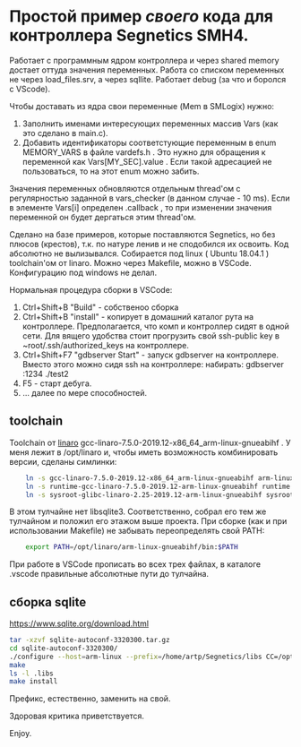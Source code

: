 # Простой пример _своего_ кода для контроллера Segnetics SMH4.

Работает с программным ядром контроллера и через shared memory достает оттуда значения переменных. Работа со списком переменных не через load_files.srv, а через sqllite. Работает debug (за что и боролся с VScode). 

Чтобы доставать из ядра свои переменные (Mem в SMLogix) нужно:
1. Заполнить именами интересующих переменных массив Vars (как это сделано в main.c).
2. Добавить идентификаторы соответстующие переменным в enum MEMORY_VARS в файле vardefs.h . Это нужно для обращения к переменной как Vars[MY_SEC].value . Если такой адресацией не пользоваться, то на этот enum можно забить.

Значения переменных обновляются отдельным thread'ом с регулярностью заданной в vars_checker (в данном случае - 10 ms). Если в элементе Vars[i] определен .callback , то при изменении значения переменной он будет дергаться этим thread'ом.

Сделано на базе примеров, которые поставляются Segnetics, но без плюсов (крестов), т.к. по натуре ленив и не сподобился их освоить. Код абсолютно не вылизывался. Собирается под linux ( Ubuntu 18.04.1 ) toolchain'ом от linaro. Можно через Makefile, можно в VSCode. Конфигурацию под windows не делал.

Нормальная процедура сборки в VSCode:
1. Ctrl+Shift+B "Build" - собственоо сборка
2. Ctrl+Shift+B "install" - копирует в домашний каталог рута на контроллере. Предполагается, что комп и контроллер сидят в одной сети. Для вящего удобства стоит прогрузить свой ssh-public key в ~root/.ssh/authorized_keys на контроллере.
3. Ctrl+Shift+F7 "gdbserver Start" - запуск gdbserver на контроллере. Вместо этого можно сидя ssh на контроллере:  набирать: gdbserver :1234 ./test2
4. F5 - старт дебуга.
5. ... далее по мере способностей.

## toolchain

Toolchain от [linaro](https://www.linaro.org/downloads/)  gcc-linaro-7.5.0-2019.12-x86_64_arm-linux-gnueabihf . У меня лежит в /opt/linaro и, чтобы иметь возможность комбинировать версии, сделаны симлинки:
```bash
    ln -s gcc-linaro-7.5.0-2019.12-x86_64_arm-linux-gnueabihf arm-linux-gnueabihf
    ln -s runtime-gcc-linaro-7.5.0-2019.12-arm-linux-gnueabihf runtime
    ln -s sysroot-glibc-linaro-2.25-2019.12-arm-linux-gnueabihf sysroot
```

В этом тулчайне нет libsqlite3. Соответственно, собрал его тем же тулчайном и положил его этажом выше проекта. При сборке (как и при использовании Makefile) не забывать переопределять свой PATH:
```bash
    export PATH=/opt/linaro/arm-linux-gnueabihf/bin:$PATH
```
При работе в VSCode прописать во всех трех файлах, в каталоге .vscode правильные абсолютные пути до тулчайна.

## сборка sqlite

https://www.sqlite.org/download.html
```bash
tar -xzvf sqlite-autoconf-3320300.tar.gz
cd sqlite-autoconf-3320300/
./configure --host=arm-linux --prefix=/home/artp/Segnetics/libs CC=/opt/linaro/arm-linux-gnueabihf/bin/
make
ls -l .libs
make install
```
Префикс, естественно, заменить на свой.

Здоровая критика приветствуется.

Enjoy.